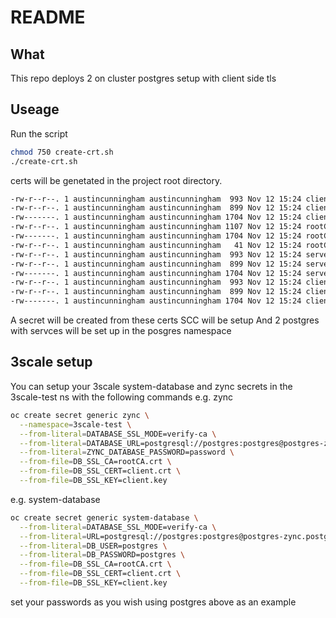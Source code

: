 # README

## What 

This repo deploys 2 on cluster postgres setup with client side tls

## Useage

Run the script 
```bash
chmod 750 create-crt.sh
./create-crt.sh
```
certs will be genetated in the project root directory.
```bash
-rw-r--r--. 1 austincunningham austincunningham  993 Nov 12 15:24 client.crt
-rw-r--r--. 1 austincunningham austincunningham  899 Nov 12 15:24 client.csr
-rw-------. 1 austincunningham austincunningham 1704 Nov 12 15:24 client.key
-rw-r--r--. 1 austincunningham austincunningham 1107 Nov 12 15:24 rootCA.crt
-rw-------. 1 austincunningham austincunningham 1704 Nov 12 15:24 rootCA.key
-rw-r--r--. 1 austincunningham austincunningham   41 Nov 12 15:24 rootCA.srl
-rw-r--r--. 1 austincunningham austincunningham  993 Nov 12 15:24 server.crt
-rw-r--r--. 1 austincunningham austincunningham  899 Nov 12 15:24 server.csr
-rw-------. 1 austincunningham austincunningham 1704 Nov 12 15:24 server.key
-rw-r--r--. 1 austincunningham austincunningham  993 Nov 12 15:24 client.crt
-rw-r--r--. 1 austincunningham austincunningham  899 Nov 12 15:24 client.csr
-rw-------. 1 austincunningham austincunningham 1704 Nov 12 15:24 client.key
```
A secret will be created from these certs
SCC will be setup
And 2 postgres with servces will be set up in the posgres namespace

## 3scale setup
You can setup your 3scale system-database and zync secrets in the 3scale-test ns with the following commands
e.g. zync
```bash
oc create secret generic zync \
  --namespace=3scale-test \
  --from-literal=DATABASE_SSL_MODE=verify-ca \
  --from-literal=DATABASE_URL=postgresql://postgres:postgres@postgres-zync.postgres.svc.cluster.local/zync_production \
  --from-literal=ZYNC_DATABASE_PASSWORD=password \
  --from-file=DB_SSL_CA=rootCA.crt \
  --from-file=DB_SSL_CERT=client.crt \
  --from-file=DB_SSL_KEY=client.key 
```
e.g. system-database 
```bash
oc create secret generic system-database \
  --from-literal=DATABASE_SSL_MODE=verify-ca \
  --from-literal=URL=postgresql://postgres:postgres@postgres-zync.postgres.svc.cluster.local/zync_production \
  --from-literal=DB_USER=postgres \
  --from-literal=DB_PASSWORD=postgres \
  --from-file=DB_SSL_CA=rootCA.crt \
  --from-file=DB_SSL_CERT=client.crt \
  --from-file=DB_SSL_KEY=client.key 
```
set your passwords as you wish using postgres above as an example
